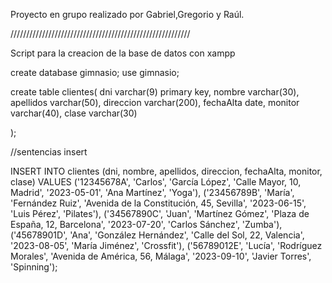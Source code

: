 Proyecto en grupo realizado por Gabriel,Gregorio y Raúl.


/////////////////////////////////////////////////////////

Script para la creacion de la base de datos con xampp


create database gimnasio;
use gimnasio;

create table clientes(
dni varchar(9) primary key,
nombre varchar(30),
apellidos varchar(50),
direccion varchar(200),
fechaAlta date,
monitor varchar(40),
clase varchar(30)

);

//sentencias insert

INSERT INTO clientes (dni, nombre, apellidos, direccion, fechaAlta, monitor, clase) 
VALUES 
('12345678A', 'Carlos', 'García López', 'Calle Mayor, 10, Madrid', '2023-05-01', 'Ana Martínez', 'Yoga'),
('23456789B', 'María', 'Fernández Ruiz', 'Avenida de la Constitución, 45, Sevilla', '2023-06-15', 'Luis Pérez', 'Pilates'),
('34567890C', 'Juan', 'Martínez Gómez', 'Plaza de España, 12, Barcelona', '2023-07-20', 'Carlos Sánchez', 'Zumba'),
('45678901D', 'Ana', 'González Hernández', 'Calle del Sol, 22, Valencia', '2023-08-05', 'María Jiménez', 'Crossfit'),
('56789012E', 'Lucía', 'Rodríguez Morales', 'Avenida de América, 56, Málaga', '2023-09-10', 'Javier Torres', 'Spinning');

